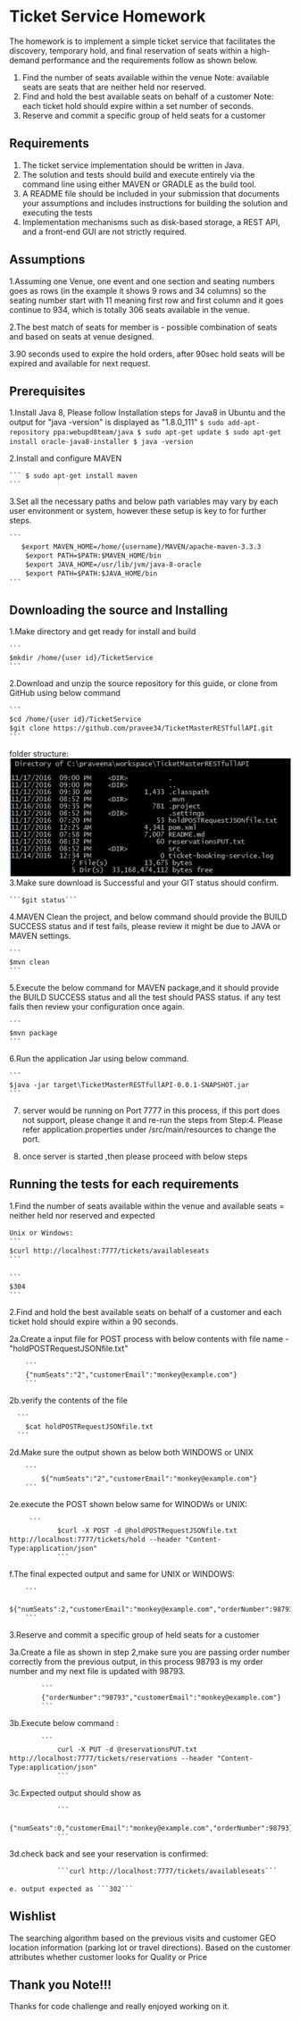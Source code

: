 # Ticket Service Homework

The homework is to implement a simple ticket service that facilitates the discovery, temporary hold, and final reservation of seats within a high-demand performance and the requirements follow as shown below.
1. Find the number of seats available within the venue
Note: available seats are seats that are neither held nor reserved.
2. Find and hold the best available seats on behalf of a customer
Note: each ticket hold should expire within a set number of seconds.
3. Reserve and commit a specific group of held seats for a customer

## Requirements

1. The ticket service implementation should be written in Java.
2. The solution and tests should build and execute entirely via the command line using either MAVEN or GRADLE as the build tool.
3. A README file should be included in your submission that documents your assumptions and includes instructions for building the solution and executing the tests
4. Implementation mechanisms such as disk-based storage, a REST API, and a front-end GUI are not strictly required.

## Assumptions

1.Assuming one Venue, one event and one section and seating numbers goes as rows (in the example it shows 9 rows and 34 columns) so the seating number start with 11 meaning first row and first column and it goes continue to 934, which is totally 306 seats available in the venue.

2.The best match of seats for member is - possible combination of seats and based on seats at venue designed.   

3.90 seconds used to expire the hold orders, after 90sec hold seats will be expired and available for next request.

## Prerequisites

1.Install Java 8, Please follow Installation steps for Java8 in Ubuntu and the output for "java -version" is displayed as "1.8.0_111" 
	```
		$ sudo add-apt-repository ppa:webupd8team/java
		$ sudo apt-get update
		$ sudo apt-get install oracle-java8-installer
		$ java -version
	```
	
2.Install and configure MAVEN 

	```	$ sudo apt-get install maven
	```
	
3.Set all the necessary paths and below path variables may vary by each user environment or system, however these setup is key to for further steps.

	```
	   $export MAVEN_HOME=/home/{username}/MAVEN/apache-maven-3.3.3
		$export PATH=$PATH:$MAVEN_HOME/bin 
		$export JAVA_HOME=/usr/lib/jvm/java-8-oracle
		$export PATH=$PATH:$JAVA_HOME/bin
	```

## Downloading the source and Installing

1.Make directory and get ready for install and build

	```
	$mkdir /home/{user id}/TicketService
	```

2.Download and unzip the source repository for this guide, or clone from GitHub using below command

	```
	$cd /home/{user id}/TicketService
	$git clone https://github.com/pravee34/TicketMasterRESTfullAPI.git
	```
 folder structure:
	![alt tag](https://github.com/pravee34/TicketMasterRESTfullAPI/blob/master/1.projectstructure.JPG)
3.Make sure download is Successful and your GIT status should confirm. 

	```$git status```
		
4.MAVEN Clean the project, and below command should provide the BUILD SUCCESS status and if test fails, please review it might be due to JAVA or MAVEN settings. 

	```
	$mvn clean
	```
	
5.Execute the below command for MAVEN package,and it should provide the BUILD SUCCESS status and all the test should PASS status. if any test fails then review your configuration once again. 

	```
	$mvn package
	```

6.Run the application Jar using below command.

	```
	$java -jar target\TicketMasterRESTfullAPI-0.0.1-SNAPSHOT.jar
	```
7. server would be running on Port 7777 in this process, if this port does not support, please change it and re-run the steps from Step:4. Please refer application.properties under /src/main/resources to change the port. 

8. once server is started ,then please proceed with below steps

## Running the tests for each requirements

1.Find the number of seats available within the venue and available seats = neither held nor reserved and expected 

	Unix or Windows:
	```
	$curl http://localhost:7777/tickets/availableseats
	```
	
	```
	$304
	```
2.Find and hold the best available seats on behalf of a customer and each ticket hold should expire within a 90 seconds.
	 
2a.Create a input file for POST process with below contents with file name - "holdPOSTRequestJSONfile.txt" 
	
	  	```
	 	{"numSeats":"2","customerEmail":"monkey@example.com"}
	 	```	 

2b.verify the contents of the file
	 
	  ```
	  	$cat holdPOSTRequestJSONfile.txt
	  ```
	   	 
2d.Make sure the output shown as below both WINDOWS or UNIX
	 	
	 	```
	 		${"numSeats":"2","customerEmail":"monkey@example.com"}
	 	```
	 	
2e.execute the POST shown below same for WINODWs or UNIX:
	 
	 	 ```
	 	 		$curl -X POST -d @holdPOSTRequestJSONfile.txt http://localhost:7777/tickets/hold --header "Content-Type:application/json"
	 	 		```
	 	 			 
f.The final expected output and same for UNIX or WINDOWS:

	 	```
	 	${"numSeats":2,"customerEmail":"monkey@example.com","orderNumber":98793}
	 	```
	 	
	 
	
3.Reserve and commit a specific group of held seats for a customer

3a.Create a file as shown in step 2,make sure you are passing order number correctly from the previous output, in this process 98793 is my order number and my next file is updated with 98793.  			
	
			```
			{"orderNumber":"98793","customerEmail":"monkey@example.com"}
			```
	
3b.Execute below command : 
				
			```
				curl -X PUT -d @reservationsPUT.txt http://localhost:7777/tickets/reservations --header "Content-Type:application/json"
				```
				
3c.Expected output should show as 
				
				```
				{"numSeats":0,"customerEmail":"monkey@example.com","orderNumber":98793}
				```
				
3d.check back and see your reservation is confirmed: 
				
				```curl http://localhost:7777/tickets/availableseats```
	
	e. output expected as ```302```
## Wishlist
   The searching algorithm based on the previous visits and customer GEO location information (parking lot or travel directions).
   Based on the customer attributes whether customer looks for Quality or Price
## Thank you Note!!!
Thanks for code challenge and really enjoyed working on it. 
	
	